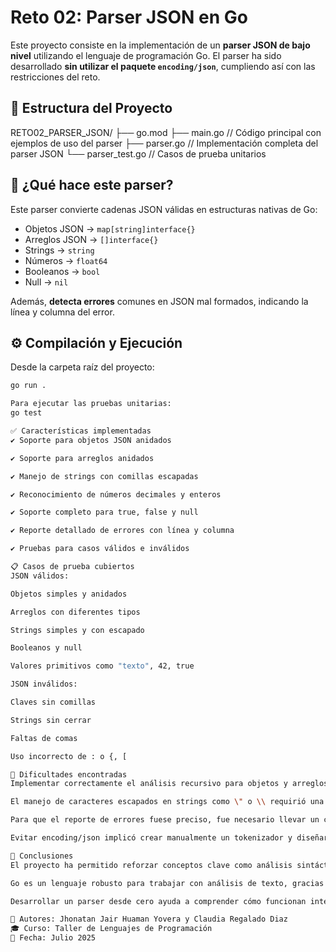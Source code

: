 # Reto 02: Parser JSON en Go

Este proyecto consiste en la implementación de un **parser JSON de bajo nivel** utilizando el lenguaje de programación Go. El parser ha sido desarrollado **sin utilizar el paquete `encoding/json`**, cumpliendo así con las restricciones del reto.

## 📁 Estructura del Proyecto

RETO02_PARSER_JSON/
├── go.mod
├── main.go // Código principal con ejemplos de uso del parser
├── parser.go // Implementación completa del parser JSON
└── parser_test.go // Casos de prueba unitarios

## 🧠 ¿Qué hace este parser?

Este parser convierte cadenas JSON válidas en estructuras nativas de Go:

- Objetos JSON → `map[string]interface{}`
- Arreglos JSON → `[]interface{}`
- Strings → `string`
- Números → `float64`
- Booleanos → `bool`
- Null → `nil`

Además, **detecta errores** comunes en JSON mal formados, indicando la línea y columna del error.

## ⚙️ Compilación y Ejecución

Desde la carpeta raíz del proyecto:

```bash
go run .

Para ejecutar las pruebas unitarias:
go test

✅ Características implementadas
✔️ Soporte para objetos JSON anidados

✔️ Soporte para arreglos anidados

✔️ Manejo de strings con comillas escapadas

✔️ Reconocimiento de números decimales y enteros

✔️ Soporte completo para true, false y null

✔️ Reporte detallado de errores con línea y columna

✔️ Pruebas para casos válidos e inválidos

📋 Casos de prueba cubiertos
JSON válidos:

Objetos simples y anidados

Arreglos con diferentes tipos

Strings simples y con escapado

Booleanos y null

Valores primitivos como "texto", 42, true

JSON inválidos:

Claves sin comillas

Strings sin cerrar

Faltas de comas

Uso incorrecto de : o {, [

🧩 Dificultades encontradas
Implementar correctamente el análisis recursivo para objetos y arreglos fue uno de los principales retos.

El manejo de caracteres escapados en strings como \" o \\ requirió una lógica especial.

Para que el reporte de errores fuese preciso, fue necesario llevar un contador de líneas y columnas durante el parsing.

Evitar encoding/json implicó crear manualmente un tokenizador y diseñar un control de flujo robusto.

📌 Conclusiones
El proyecto ha permitido reforzar conceptos clave como análisis sintáctico, recursión, y manejo de errores estructurados.

Go es un lenguaje robusto para trabajar con análisis de texto, gracias a su control de errores explícito y tipos seguros.

Desarrollar un parser desde cero ayuda a comprender cómo funcionan internamente bibliotecas como encoding/json.

🔧 Autores: Jhonatan Jair Huaman Yovera y Claudia Regalado Diaz
🎓 Curso: Taller de Lenguajes de Programación
📅 Fecha: Julio 2025
